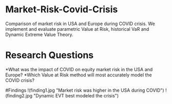 # Market-Risk-Covid-Crisis
Comparison of market risk in USA and Europe during COVID crisis. We implement and evaluate parametric Value at Risk, historical VaR and  Dynamic Extreme Value Theory.

# Research Questions

*What was the impact of COVID on equity market risk in the USA and Europe?
*Which Value at Risk method will most accurately model the COVID crisis?

#Findings
!(finding1.jpg "Market risk was higher in the USA during COVID")
!(finding2.jpg "Dynamic EVT best modeled the crisis")
